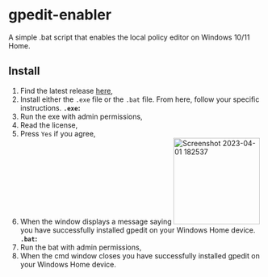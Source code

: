 # gpedit-enabler
A simple .bat script that enables the local policy editor on Windows 10/11 Home.
## Install
 1. Find the latest release [here](https://github.com/Coleisforrobot/gpedit-enabler/releases/latest),
 2. Install either the `.exe` file or the `.bat` file.
From here, follow your specific instructions.
**`.exe`:**
 1. Run the exe with admin permissions,
 2. Read the license,
 3. Press `Yes` if you agree,
 4. When the window displays a message saying <img width="171" alt="Screenshot 2023-04-01 182537" src="https://user-images.githubusercontent.com/62335118/229305857-aa702e13-1cf1-47df-92d6-b58ec5ed3b1b.png"> you have successfully installed gpedit on your Windows Home device.
**`.bat`:**
 1. Run the bat with admin permissions,
 2. When the cmd window closes you have successfully installed gpedit on your Windows Home device.
